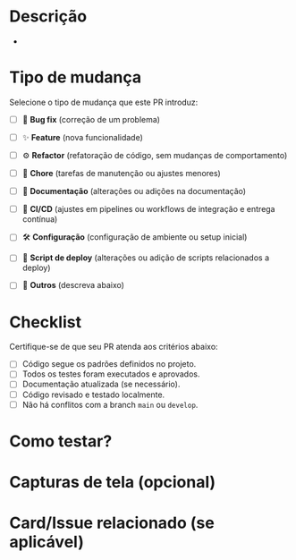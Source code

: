 # Descrição

<!-- Explique o que foi feito neste PR. Inclua o contexto e qualquer informação relevante. -->
- 

# Tipo de mudança

Selecione o tipo de mudança que este PR introduz:

- [ ] 🐛 **Bug fix** (correção de um problema)
- [ ] ✨ **Feature** (nova funcionalidade)
- [ ] ⚙️ **Refactor** (refatoração de código, sem mudanças de comportamento)
- [ ] 🧹 **Chore** (tarefas de manutenção ou ajustes menores)
- [ ] 📖 **Documentação** (alterações ou adições na documentação)
- [ ] 🚀 **CI/CD** (ajustes em pipelines ou workflows de integração e entrega contínua)
- [ ] 🛠️ **Configuração** (configuração de ambiente ou setup inicial)
- [ ] 📝 **Script de deploy** (alterações ou adição de scripts relacionados a deploy)
- [ ] 🔧 **Outros** (descreva abaixo)


# Checklist

Certifique-se de que seu PR atenda aos critérios abaixo:

- [ ] Código segue os padrões definidos no projeto.
- [ ] Todos os testes foram executados e aprovados.
- [ ] Documentação atualizada (se necessário).
- [ ] Código revisado e testado localmente.
- [ ] Não há conflitos com a branch `main` ou `develop`.

# Como testar?

<!-- Descreva as etapas para testar esta PR localmente. -->

# Capturas de tela (opcional)

<!-- Se aplicável, insira capturas de tela que demonstrem as mudanças. -->

# Card/Issue relacionado (se aplicável)

<!-- Adicione o link da issue ou o ID correspondente -->
